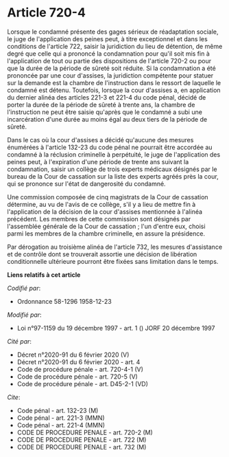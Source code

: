 # Article 720-4

Lorsque le condamné présente des gages sérieux de réadaptation sociale, le juge de l'application des peines peut, à titre
exceptionnel et dans les conditions de l'article 722, saisir la juridiction du lieu de détention, de même degré que celle qui
a prononcé la condamnation pour qu'il soit mis fin à l'application de tout ou partie des dispositions de l'article 720-2 ou
pour que la durée de la période de sûreté soit réduite. Si la condamnation a été prononcée par une cour d'assises, la
juridiction compétente pour statuer sur la demande est la chambre de l'instruction dans le ressort de laquelle le condamné
est détenu. Toutefois, lorsque la cour d'assises a, en application du dernier alinéa des articles 221-3 et 221-4 du code
pénal, décidé de porter la durée de la période de sûreté à trente ans, la chambre de l'instruction ne peut être saisie
qu'après que le condamné a subi une incarcération d'une durée au moins égal au deux tiers de la période de sûreté.

Dans le cas où la cour d'assises a décidé qu'aucune des mesures énumérées à l'article 132-23 du code pénal ne pourrait être
accordée au condamné à la réclusion criminelle à perpétuité, le juge de l'application des peines peut, à l'expiration d'une
période de trente ans suivant la condamnation, saisir un collège de trois experts médicaux désignés par le bureau de la Cour
de cassation sur la liste des experts agréés près la cour, qui se prononce sur l'état de dangerosité du condamné.

Une commission composée de cinq magistrats de la Cour de cassation détermine, au vu de l'avis de ce collège, s'il y a lieu de
mettre fin à l'application de la décision de la cour d'assises mentionnée à l'alinéa précédent. Les membres de cette
commission sont désignés par l'assemblée générale de la Cour de cassation ; l'un d'entre eux, choisi parmi les membres de la
chambre criminelle, en assure la présidence.

Par dérogation au troisième alinéa de l'article 732, les mesures d'assistance et de contrôle dont se trouverait assortie une
décision de libération conditionnelle ultérieure pourront être fixées sans limitation dans le temps.

**Liens relatifs à cet article**

_Codifié par_:

  - Ordonnance 58-1296 1958-12-23

_Modifié par_:

  - Loi n°97-1159 du 19 décembre 1997 - art. 1 () JORF 20 décembre 1997

_Cité par_:

  - Décret n°2020-91 du 6 février 2020 (V)
  - Décret n°2020-91 du 6 février 2020 - art. 4
  - Code de procédure pénale - art. 720-4-1 (V)
  - Code de procédure pénale - art. 720-5 (V)
  - Code de procédure pénale - art. D45-2-1 (VD)

_Cite_:

  - Code pénal - art. 132-23 (M)
  - Code pénal - art. 221-3 (MMN)
  - Code pénal - art. 221-4 (MMN)
  - CODE DE PROCEDURE PENALE - art. 720-2 (M)
  - CODE DE PROCEDURE PENALE - art. 722 (M)
  - CODE DE PROCEDURE PENALE - art. 732 (M)

